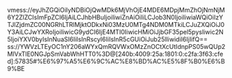 vmess://eyJhZGQiOiIyNDBiOjQwMDk6MjVhOjE4MDE6MDpjMmZhOjNmNjM6Y2ZlZCIsImFpZCI6IjAiLCJhbHBuIjoiIiwiZnAiOiIiLCJob3N0IjoiIiwiaWQiOiIzYTJlZjdmZC00NGRhLTRlMjktODkxNi03MzU0MTg4NDM0MTkiLCJuZXQiOiJ0Y3AiLCJwYXRoIjoiIiwicG9ydCI6IjE4MTI0IiwicHMiOiJjbGF35pel5pysIiwic2N5IjoiYXV0byIsInNuaSI6IiIsInRscyI6IiIsInR5cGUiOiJub25lIiwidiI6IjIifQ==
ss://YWVzLTEyOC1nY206aWYxQmRQVWxOMzZnOCtXcUtIdnpPS05wQUp2MlVxTlE0NGJpSmVabWhHTT0%3D@[240b:4009:25a:1801:0:c2fa:3f63:cfed]:57835#%E6%97%A5%E6%9C%AC%E8%BD%AC%E5%8F%B0%E6%B9%BE
